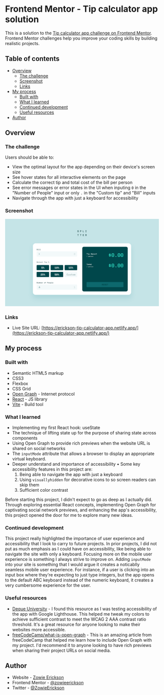 # Frontend Mentor - Tip calculator app solution

This is a solution to the [Tip calculator app challenge on Frontend Mentor](https://www.frontendmentor.io/challenges/tip-calculator-app-ugJNGbJUX). Frontend Mentor challenges help you improve your coding skills by building realistic projects.

## Table of contents

- [Overview](#overview)
  - [The challenge](#the-challenge)
  - [Screenshot](#screenshot)
  - [Links](#links)
- [My process](#my-process)
  - [Built with](#built-with)
  - [What I learned](#what-i-learned)
  - [Continued development](#continued-development)
  - [Useful resources](#useful-resources)
- [Author](#author)


## Overview

### The challenge

Users should be able to:

- View the optimal layout for the app depending on their device's screen size
- See hover states for all interactive elements on the page
- Calculate the correct tip and total cost of the bill per person
- See error messages or error states in the UI when inputing ```0``` in the "Number of People" input or only ```.``` in the "Custom tip" and "Bill" inputs
- Navigate through the app with just a keyboard for accessibility

### Screenshot

![Desktop design preview for the Tip calculator app coding challenge](./screenshots/large-viewport.png)

### Links

- Live Site URL: [https://erickson-tip-calculator-app.netlify.app/](https://erickson-tip-calculator-app.netlify.app/)

## My process

### Built with

- Semantic HTML5 markup
- CSS3
- Flexbox
- CSS Grid
- [Open Graph](https://ogp.me/) - Internet protocol
- [React](https://react.dev/) - JS library
- [Vite](https://vitejs.dev/) - Build tool

### What I learned

- Implementing my first React hook: useState
- The technique of lifting state up for the purpose of sharing state across components
- Using Open Graph to provide rich previews when the website URL is shared on social networks
- The ```inputMode``` attribute that allows a browser to display an appropriate virtual keyboard.
- Deeper understand and importance of accessibility
    • Some key accessibility features in this project are:
    1. Being able to navigate the app with just a keyboard
    2. Using ```visuallyhidden``` for decorative icons to so screen readers can skip them
    3. Sufficient color contrast 


Before starting this project, I didn't expect to go as deep as I actually did. Through exploring essential React concepts, implementing Open Graph for captivating social network previews, and enhancing the app's accessibility, this project opened the door for me to explore many new ideas.


### Continued development

This project really highlighted the importance of user experience and accessibility that I look to carry to future projects. In prior projects, I did not put as much emphasis as I could have on accessibility, like being able to navigate the site with only a keyboard. Focusing more on the mobile user experience is something I always strive to improve on. Adding ```inputMode``` into your site is something that I would argue it creates a noticablly seamless mobile user experience. For instance, if a user is clicking into an input box where they're expecting to just type integers, but the app opens to the default ABC keyboard instead of the numeric keyboard, it creates a very cumbersome experience for the user.

### Useful resources

- [Deque University](https://dequeuniversity.com/rules/axe/4.6/color-contrast) - I found this resource as I was testing accessibility of the app with Google Lighthouse. This helped me tweak my colors to achieve sufficient contrast to meet the WCAG 2 AAA contrast ratio threshold. It's a great resource for anyone looking to make their websites more accessible.
- [freeCodeCamp/what-is-open-graph](https://www.freecodecamp.org/news/what-is-open-graph-and-how-can-i-use-it-for-my-website/#what-is-open-graph) - This is an amazing article from freeCodeCamp that helped me learn how to include Open Graph with my project. I'd recommend it to anyone looking to have rich previews when sharing their project URLs on social media.


## Author

- Website - [Zowie Erickson](https://github.com/zowieerickson)
- Frontend Mentor - [@zowieerickson](https://www.frontendmentor.io/profile/zowieerickson)
- Twitter - [@ZowieErickson](https://www.twitter.com/ZowieErickson)